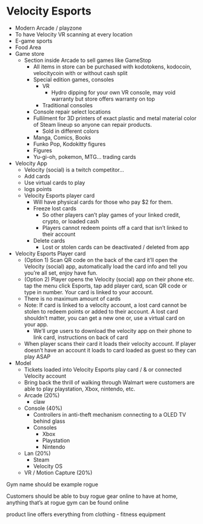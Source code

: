 # Velocity Esports

- Modern Arcade / playzone
- To have Velocity VR scanning at every location
- E-game sports
- Food Area
- Game store
    - Section inside Arcade to sell games like GameStop
        - All items in store can be purchased with kodotokens, kodocoin, velocitycoin with or without cash split
        - Special edition games, consoles
            - VR
                - Hydro dipping for your own VR console, may void warranty but store offers warranty on top
            - Traditional consoles
        - Console repair select locations
        - Fullilment for 3D printers of exact plastic and metal material color of Steam lineup so anyone can repair products.
            - Sold in different colors
        - Manga, Comics, Books
        - Funko Pop, Kodokitty figures
        - Figures
        - Yu-gi-oh, pokemon, MTG… trading cards
- Velocity App
    - Velocity (social) is a twitch competitor…
    - Add cards
    - Use virtual cards to play
    - logs points
    - Velocity Esports player card
        - Will have physical cards for those who pay $2 for them.
        - Freeze lost cards
            - So other players can’t play games of your linked credit, crypto, or loaded cash
            - Players cannot redeem points off a card that isn’t linked to their account
        - Delete cards
            - Lost or stolen cards can be deactivated / deleted from app
- Velocity Esports Player card
    - (Option 1) Scan QR code on the back of the card it’ll open the Velocity (social) app, automatically load the card info and tell you you’re all set, enjoy have fun.
    - (Option 2) Player opens the Velocity (social) app on their phone etc. tap the menu click Esports, tap add player card, scan QR code or type in number. Your card is linked to your account.
    - There is no maximum amount of cards
    - Note: If card is linked to a velocity account, a lost card cannot be stolen to redeem points or added to their account. A lost card shouldn’t matter, you can get a new one or, use a virtual card on your app.
        - We’ll urge users to download the velocity app on their phone to link card, instructions on back of card
    - When player scans their card it loads their velocity account. If player doesn’t have an account it loads to card loaded as guest so they can play ASAP
- Model
    - Tickets loaded into Velocity Esports play card / & or connected Velocity account
    - Bring back the thrill of walking through Walmart were customers are able to play playstation, Xbox, nintendo, etc.
    - Arcade (20%)
        - claw
    - Console (40%)
        - Controllers in anti-theft mechanism connecting to a OLED TV behind glass
        - Consoles
            - Xbox
            - Playstation
            - Nintendo
    - Lan (20%)
        - Steam
        - Velocity OS
    - VR / Motion Capture (20%)

Gym name should be example rogue

Customers should be able to buy rogue gear online to have at home, anything that’s at rogue gym can be found online

product line offers everything from clothing - fitness equipment